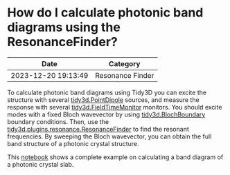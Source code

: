 # How do I calculate photonic band diagrams using the ResonanceFinder?

| Date       | Category    |
|------------|-------------|
| 2023-12-20 19:13:49 | Resonance Finder |


To calculate photonic band diagrams using Tidy3D you can excite the structure with several [tidy3d.PointDipole](https://docs.flexcompute.com/projects/tidy3d/en/latest/_autosummary/tidy3d.PointDipole.html) sources, and measure the response with several [tidy3d.FieldTimeMonitor](https://docs.flexcompute.com/projects/tidy3d/en/latest/_autosummary/tidy3d.FieldTimeMonitor.html) monitors. You should excite modes with a fixed Bloch wavevector by using [tidy3d.BlochBoundary](https://docs.flexcompute.com/projects/tidy3d/en/latest/_autosummary/tidy3d.BlochBoundary.html) boundary conditions. Then, use the [tidy3d.plugins.resonance.ResonanceFinder](https://docs.flexcompute.com/projects/tidy3d/en/latest/_autosummary/tidy3d.plugins.resonance.ResonanceFinder.html#tidy3d.plugins.resonance.ResonanceFinder.html) to find the resonant frequencies. By sweeping the Bloch wavevector, you can obtain the full band structure of a photonic crystal structure.

This [notebook](https://www.flexcompute.com/tidy3d/examples/notebooks/Bandstructure/) shows a complete example on calculating a band diagram of a photonic crystal slab.